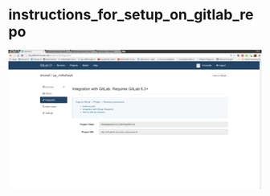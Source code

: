 # instructions_for_setup_on_gitlab_repo

![how to setup for c.i - on my gitlab repo ?](gitlab_ci_instructions_for_configuration_on_gitlab.png)